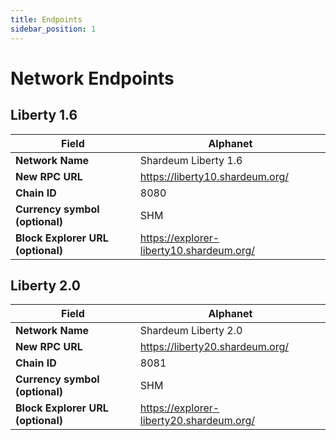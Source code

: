 ```yaml
---
title: Endpoints
sidebar_position: 1
---
```


# Network Endpoints

## Liberty 1.6

| **Field**                         	| **Alphanet**               	
|-----------------------------------	|----------------------------
| **Network Name**                  	| Shardeum Liberty 1.6      	
| **New RPC URL**                   	| https://liberty10.shardeum.org/                   
| **Chain ID**                      	| 8080                        	
| **Currency symbol (optional)**    	| SHM                       	
| **Block Explorer URL (optional)** 	| https://explorer-liberty10.shardeum.org/

## Liberty 2.0

| **Field**                         	| **Alphanet**               	
|-----------------------------------	|----------------------------
| **Network Name**                  	| Shardeum Liberty 2.0       	
| **New RPC URL**                   	| https://liberty20.shardeum.org/                     
| **Chain ID**                      	| 8081                        	
| **Currency symbol (optional)**    	| SHM                       	
| **Block Explorer URL (optional)** 	| https://explorer-liberty20.shardeum.org/

